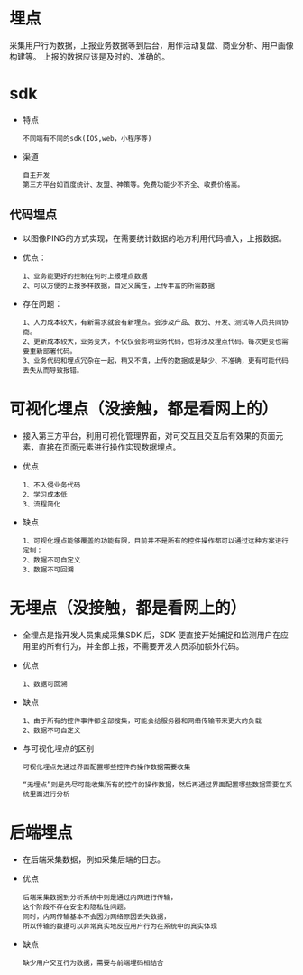 
# 埋点
  采集用户行为数据，上报业务数据等到后台，用作活动复盘、商业分析、用户画像构建等。
  上报的数据应该是及时的、准确的。

# sdk

  - 特点 
  
        不同端有不同的sdk(IOS,web，小程序等)

  - 渠道

        自主开发
        第三方平台如百度统计、友盟、神策等。免费功能少不齐全、收费价格高。

## 代码埋点

  - 以图像PING的方式实现，在需要统计数据的地方利用代码植入，上报数据。


  - 优点：

        1、业务能更好的控制在何时上报埋点数据
        2、可以方便的上报多样数据，自定义属性，上传丰富的所需数据
  
  - 存在问题：
    
        1、人力成本较大，有新需求就会有新埋点。会涉及产品、数分、开发、测试等人员共同协商。
        2、更新成本较大，业务变大，不仅仅会影响业务代码，也将涉及埋点代码。每次更变也需要重新部署代码。
        3、业务代码和埋点冗杂在一起，稍又不慎，上传的数据或是缺少、不准确，更有可能代码丢失从而导致报错。



# 可视化埋点（没接触，都是看网上的）

  - 接入第三方平台，利用可视化管理界面，对可交互且交互后有效果的页面元素，直接在页面元素进行操作实现数据埋点。

  - 优点
        
        1、不入侵业务代码
        2、学习成本低
        3、流程简化

  - 缺点

        1、可视化埋点能够覆盖的功能有限，目前并不是所有的控件操作都可以通过这种方案进行定制；
        2、数据不可自定义
        3、数据不可回溯

        



# 无埋点（没接触，都是看网上的）

  - 全埋点是指开发人员集成采集SDK 后，SDK 便直接开始捕捉和监测用户在应用里的所有行为，并全部上报，不需要开发人员添加额外代码。

  - 优点

        1、数据可回溯
  
  - 缺点

        1、由于所有的控件事件都全部搜集，可能会给服务器和网络传输带来更大的负载
        2、数据不可自定义

  - 与可视化埋点的区别

        可视化埋点先通过界面配置哪些控件的操作数据需要收集

        “无埋点”则是先尽可能收集所有的控件的操作数据，然后再通过界面配置哪些数据需要在系统里面进行分析

# 后端埋点

  - 在后端采集数据，例如采集后端的日志。

  - 优点

        后端采集数据到分析系统中则是通过内网进行传输，
        这个阶段不存在安全和隐私性问题。
        同时，内网传输基本不会因为网络原因丢失数据，
        所以传输的数据可以非常真实地反应用户行为在系统中的真实体现

  - 缺点
      
        缺少用户交互行为数据，需要与前端埋码相结合

